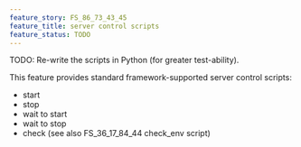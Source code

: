 ```yaml
---
feature_story: FS_86_73_43_45
feature_title: server control scripts
feature_status: TODO
---
```


TODO: Re-write the scripts in Python (for greater test-ability).

This feature provides standard framework-supported server control scripts:
*   start
*   stop
*   wait to start
*   wait to stop
*   check (see also FS_36_17_84_44 check_env script)

